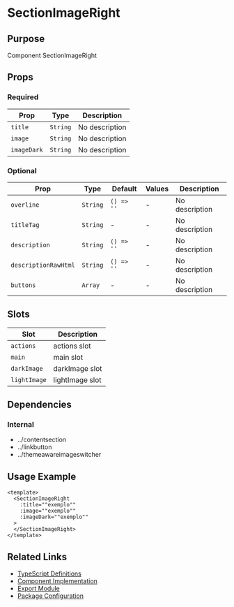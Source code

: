 # SectionImageRight

## Purpose

Component SectionImageRight

## Props

### Required

| Prop        | Type     | Description    |
| ----------- | -------- | -------------- |
| `title`     | `String` | No description |
| `image`     | `String` | No description |
| `imageDark` | `String` | No description |

### Optional

| Prop                 | Type     | Default    | Values | Description    |
| -------------------- | -------- | ---------- | ------ | -------------- |
| `overline`           | `String` | `() => ''` | -      | No description |
| `titleTag`           | `String` | -          | -      | No description |
| `description`        | `String` | `() => ''` | -      | No description |
| `descriptionRawHtml` | `String` | `() => ''` | -      | No description |
| `buttons`            | `Array`  | -          | -      | No description |

## Slots

| Slot         | Description     |
| ------------ | --------------- |
| `actions`    | actions slot    |
| `main`       | main slot       |
| `darkImage`  | darkImage slot  |
| `lightImage` | lightImage slot |

## Dependencies

### Internal

- ../contentsection
- ../linkbutton
- ../themeawareimageswitcher

## Usage Example

```vue
<template>
  <SectionImageRight
    :title=""exemplo""
    :image=""exemplo""
    :imageDark=""exemplo""
  >
  </SectionImageRight>
</template>
```

## Related Links

- [TypeScript Definitions](./SectionImageRight.d.ts)
- [Component Implementation](./SectionImageRight.vue)
- [Export Module](./sectionimageright.js)
- [Package Configuration](./package.json)
